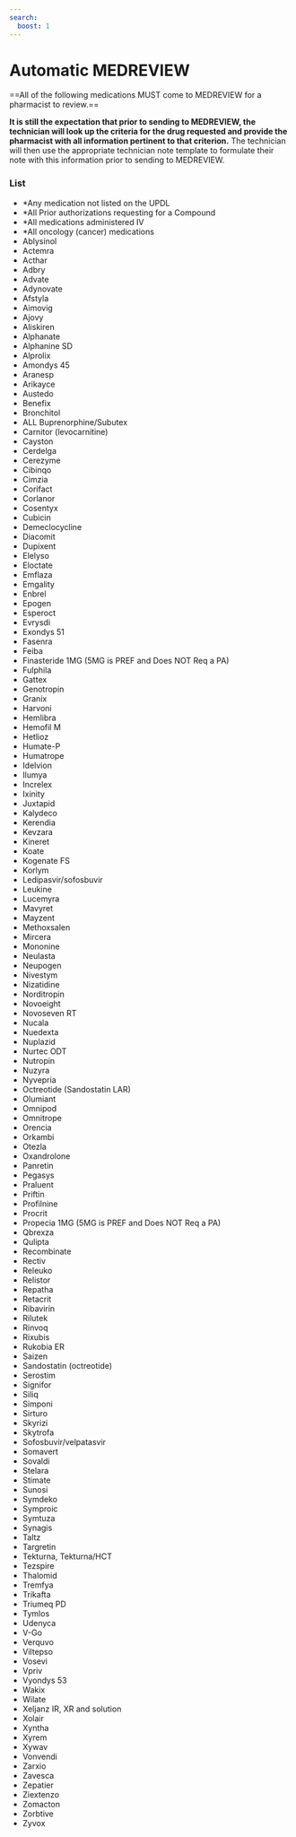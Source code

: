 ```yaml
---
search:
  boost: 1
---
```


# Automatic MEDREVIEW

==All of the following medications MUST come to MEDREVIEW for a pharmacist to review.==

**It is still the expectation that prior to sending to MEDREVIEW, the technician will look up the criteria for the drug requested and provide the pharmacist with all information pertinent to that criterion.** The technician will then use the appropriate technician note template to formulate their note with this information prior to sending to MEDREVIEW.

### List

- *Any medication not listed on the UPDL
- *All Prior authorizations requesting for a Compound
- *All medications administered IV
- *All oncology (cancer) medications
- Ablysinol
- Actemra
- Acthar
- Adbry   
- Advate  
- Adynovate      
- Afstyla  
- Aimovig  
- Ajovy   
- Aliskiren  
- Alphanate  
- Alphanine SD  
- Alprolix    
- Amondys 45  
- Aranesp  
- Arikayce  
- Austedo  
- Benefix    
- Bronchitol  
- ALL Buprenorphine/Subutex 
- Carnitor (levocarnitine)  
- Cayston  
- Cerdelga  
- Cerezyme
- Cibinqo
- Cimzia
- Corifact 
- Corlanor
- Cosentyx  
- Cubicin  
- Demeclocycline  
- Diacomit  
- Dupixent  
- Elelyso  
- Eloctate  
- Emflaza  
- Emgality  
- Enbrel      
- Epogen   
- Esperoct  
- Evrysdi  
- Exondys 51  
- Fasenra  
- Feiba
- Finasteride 1MG (5MG is PREF and Does NOT Req a PA)  
- Fulphila  
- Gattex  
- Genotropin  
- Granix  
- Harvoni  
- Hemlibra  
- Hemofil M  
- Hetlioz  
- Humate-P  
- Humatrope  
- Idelvion  
- Ilumya  
- Increlex  
- Ixinity  
- Juxtapid
- Kalydeco
- Kerendia
- Kevzara
- Kineret  
- Koate  
- Kogenate FS  
- Korlym  
- Ledipasvir/sofosbuvir  
- Leukine  
- Lucemyra  
- Mavyret  
- Mayzent  
- Methoxsalen  
- Mircera  
- Mononine    
- Neulasta  
- Neupogen  
- Nivestym  
- Nizatidine  
- Norditropin  
- Novoeight  
- Novoseven RT  
- Nucala  
- Nuedexta  
- Nuplazid  
- Nurtec ODT  
- Nutropin  
- Nuzyra  
- Nyvepria  
- Octreotide (Sandostatin LAR)  
- Olumiant  
- Omnipod  
- Omnitrope    
- Orencia  
- Orkambi  
- Otezla  
- Oxandrolone  
- Panretin  
- Pegasys  
- Praluent
- Priftin  
- Profilnine  
- Procrit
- Propecia 1MG (5MG is PREF and Does NOT Req a PA)     
- Qbrexza  
- Qulipta  
- Recombinate  
- Rectiv  
- Releuko  
- Relistor  
- Repatha  
- Retacrit    
- Ribavirin  
- Rilutek  
- Rinvoq  
- Rixubis  
- Rukobia ER  
- Saizen  
- Sandostatin (octreotide)  
- Serostim  
- Signifor    
- Siliq  
- Simponi  
- Sirturo  
- Skyrizi  
- Skytrofa  
- Sofosbuvir/velpatasvir  
- Somavert  
- Sovaldi  
- Stelara  
- Stimate  
- Sunosi 
- Symdeko  
- Symproic  
- Symtuza  
- Synagis    
- Taltz
- Targretin  
- Tekturna, Tekturna/HCT  
- Tezspire  
- Thalomid  
- Tremfya  
- Trikafta  
- Triumeq PD  
- Tymlos   
- Udenyca   
- V-Go   
- Verquvo  
- Viltepso  
- Vosevi  
- Vpriv  
- Vyondys 53  
- Wakix  
- Wilate 
- Xeljanz IR, XR and solution  
- Xolair  
- Xyntha  
- Xyrem  
- Xywav  
- Vonvendi  
- Zarxio  
- Zavesca  
- Zepatier  
- Ziextenzo  
- Zomacton  
- Zorbtive    
- Zyvox   
